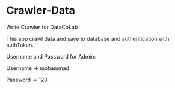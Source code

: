 # Crawler-Data

Write Crawler for DataCoLab

This app crawl data and save to database and authentication with authToken.

Username and Password for Admin:

Username -> mohammad

Password -> 123
